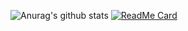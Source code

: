 ![Anurag's github stats](https://github-readme-stats.vercel.app/api?username=x-arvin&hide=contribs,prs&count_private=true&show_icons=true&theme=radical)
[![ReadMe Card](https://github-readme-stats.vercel.app/api/pin/?username=x-arvin&repo=excel-build-project)](https://github.com/x-arvin/excel-build-project)
